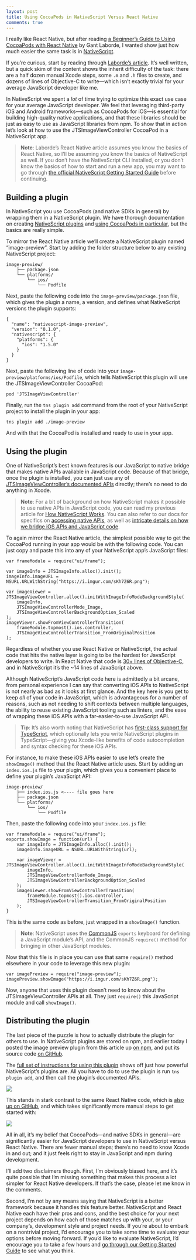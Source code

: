 ```yaml
---
layout: post
title: Using CocoaPods in NativeScript Versus React Native
comments: true
---
```


I really like React Native, but after reading [a Beginner’s Guide to Using CocoaPods with React Native](https://medium.com/infinite-red/beginner-s-guide-to-using-cocoapods-with-react-native-46cb4d372995) by Gant Laborde, I wanted show just how much easier the same task is in [NativeScript](https://www.nativescript.org/).

If you’re curious, start by reading through [Laborde’s article](https://medium.com/infinite-red/beginner-s-guide-to-using-cocoapods-with-react-native-46cb4d372995). It’s well written, but a quick skim of the content shows the inherit difficulty of the task: there are a half dozen manual Xcode steps, some `.m` and `.h` files to create, and dozens of lines of Objective-C to write—which isn’t exactly trivial for your average JavaScript developer like me.

In NativeScript we spent a _lot_ of time trying to optimize this exact use case for your average JavaScript developer. We feel that leveraging third-party iOS and Android frameworks—such as CocoaPods for iOS—is essential for building high-quality native applications, and that these libraries should be just as easy to use as JavaScript libraries from npm. To show that in action let’s look at how to use the JTSImageViewController CocoaPod in a NativeScript app.

> **Note**: Laborde’s React Native article assumes you know the basics of React Native, so I’ll be assuming you know the basics of NativeScript as well. If you don’t have the NativeScript CLI installed, or you don’t know the basics of how to start and run a new app, you may want to go through [the official NativeScript Getting Started Guide](http://docs.nativescript.org/start/getting-started) before continuing.

## Building a plugin

In NativeScript you use CocoaPods (and native SDKs in general) by wrapping them in a NativeScript plugin. We have thorough documentation on creating [NativeScript plugins](http://docs.nativescript.org/plugins/plugins) and [using CocoaPods in particular](http://docs.nativescript.org/plugins/cocoapods), but the basics are really simple.

To mirror the React Native article we’ll create a NativeScript plugin named “image-preview”. Start by adding the folder structure below to any existing NativeScript project:

<pre class="language-shell"><code class="language-shell">image-preview/
    ├── package.json
    └── platforms/
        └── ios/
            └── Podfile</code></pre>

Next, paste the following code into the `image-preview/package.json` file, which gives the plugin a name, a version, and defines what NativeScript versions the plugin supports:

<pre class="language-shell"><code class="language-shell">{
  "name": "nativescript-image-preview",
  "version": "0.1.0",
  "nativescript": {
    "platforms": {
      "ios": "1.5.0"
    }
  }
}</code></pre>

Next, paste the following line of code into your `image-preview/platforms/ios/Podfile`, which tells NativeScript this plugin will use the JTSImageViewController CocoaPod:

<pre class="language-shell"><code class="language-shell">pod 'JTSImageViewController'</code></pre>

Finally, run the `tns plugin add` command from the root of your NativeScript project to install the plugin in your app:

<pre class="language-shell"><code class="language-shell">tns plugin add ./image-preview</code></pre>

And with that the CocoaPod is installed and ready to use in your app.

## Using the plugin

One of NativeScript’s best known features is our JavaScript to native bridge that makes native APIs available in JavaScript code. Because of that bridge, once the plugin is installed, you can just use any of [JTSImageViewController’s documented APIs](http://cocoadocs.org/docsets/JTSImageViewController/) directly; there’s no need to do anything in Xcode.

> **Note**: For a bit of background on how NativeScript makes it possible to use native APIs in JavaScript code, you can read my previous article for [How NativeScript Works](http://developer.telerik.com/featured/nativescript-works/). You can also refer to our docs for specifics on [accessing native APIs](http://docs.nativescript.org/core-concepts/accessing-native-apis-with-javascript), as well as [intricate details on how we bridge iOS APIs and JavaScript code](http://docs.nativescript.org/runtimes/ios/Overview).

To again mirror the React Native article, the simplest possible way to get the CocoaPod running in your app would be with the following code. You can just copy and paste this into any of your NativeScript app’s JavaScript files:

<pre class="language-javascript line-numbers"><code class="language-javascript">var frameModule = require("ui/frame");

var imageInfo = JTSImageInfo.alloc().init();
imageInfo.imageURL = NSURL.URLWithString("https://i.imgur.com/sKh7Z6R.png");

var imageViewer = JTSImageViewController.alloc().initWithImageInfoModeBackgroundStyle(
    imageInfo,
    JTSImageViewControllerMode_Image,
    JTSImageViewControllerBackgroundOption_Scaled
);
imageViewer.showFromViewControllerTransition(
    frameModule.topmost().ios.controller,
    JTSImageViewControllerTransition_FromOriginalPosition
);</code></pre>

Regardless of whether you use React Native or NativeScript, the actual code that hits the native layer is going to be the hardest for JavaScript developers to write. In React Native that code is [30+ lines of Objective-C](https://gist.github.com/GantMan/f3ddf999baf6aae0f31f#file-jtsimagepreview-m), and in NativeScript it’s the ~14 lines of JavaScript above.

Although NativeScript’s JavaScript code here is admittedly a bit arcane, from personal experience I can say that converting iOS APIs to NativeScript is not nearly as bad as it looks at first glance. And the key here is you get to keep _all_ of your code in JavaScript, which is advantageous for a number of reasons, such as not needing to shift contexts between multiple languages, the ability to reuse existing JavaScript tooling such as linters, and the ease of wrapping these iOS APIs with a far-easier-to-use JavaScript API.

> **Tip**: It’s also worth noting that NativeScript has [first-class support for TypeScript](https://docs.nativescript.org/core-concepts/transpilers), which optionally lets you write NativeScript plugins in TypeScript—giving you Xcode-like benefits of code autocompletion and syntax checking for these iOS APIs.

For instance, to make these iOS APIs easier to use let’s create the `showImage()` method that the React Native article uses. Start by adding an `index.ios.js` file to your plugin, which gives you a convenient place to define your plugin’s JavaScript API:

<pre class="language-shell"><code class="language-shell">image-preview/
    ├── index.ios.js <---- file goes here
    ├── package.json
    └── platforms/
        └── ios/
            └── Podfile</code></pre>

Then, paste the following code into your `index.ios.js` file:

<pre class="language-javascript line-numbers"><code class="language-javascript">var frameModule = require("ui/frame");
exports.showImage = function(url) {
    var imageInfo = JTSImageInfo.alloc().init();
    imageInfo.imageURL = NSURL.URLWithString(url);

    var imageViewer = JTSImageViewController.alloc().initWithImageInfoModeBackgroundStyle(
        imageInfo,
        JTSImageViewControllerMode_Image,
        JTSImageViewControllerBackgroundOption_Scaled
    );
    imageViewer.showFromViewControllerTransition(
        frameModule.topmost().ios.controller,
        JTSImageViewControllerTransition_FromOriginalPosition
    );
}</code></pre>

This is the same code as before, just wrapped in a `showImage()` function.

> **Note**: NativeScript uses the [CommonJS](http://wiki.commonjs.org/wiki/CommonJS) `exports` keyboard for defining a JavaScript module’s API, and the CommonJS `require()` method for bringing in other JavaScript modules.

Now that this file is in place you can use that same `require()` method elsewhere in your code to leverage this new plugin:

<pre class="language-javascript"><code class="language-javascript">var imagePreview = require("image-preview");
imagePreview.showImage("https://i.imgur.com/sKh7Z6R.png");</code></pre>

Now, anyone that uses this plugin doesn’t need to know about the JTSImageViewController APIs at all. They just `require()` this JavaScript module and call `showImage()`.

## Distributing the plugin

The last piece of the puzzle is how to actually distribute the plugin for others to use. In NativeScript plugins are stored on npm, and earlier today I posted the image preview plugin from this article up [on npm](https://www.npmjs.com/package/nativescript-image-preview), and put its source code [on GitHub](https://github.com/tjvantoll/nativescript-image-preview).

The [full set of instructions for using this plugin](https://github.com/tjvantoll/nativescript-image-preview) shows off just how powerful NativeScript’s plugins are. All you have to do to use the plugin is run `tns plugin add`, and then call the plugin’s documented APIs.

![](/images/posts/2016-02-15/nativescript.png)

This stands in stark contrast to the same React Native code, which is [also up on GitHub](https://github.com/GantMan/RNImagePreview/), and which takes significantly more manual steps to get started with:

![](/images/posts/2016-02-15/react-native.png)

All in all, it’s my belief that CocoaPods—and native SDKs in general—are significantly easier for JavaScript developers to use in NativeScript versus React Native. There are fewer manual steps; there’s no need to know Xcode in and out; and it just feels right to stay in JavaScript and npm during development.

I’ll add two disclaimers though. First, I’m obviously biased here, and it’s quite possible that I’m missing something that makes this process a lot simpler for React Native developers. If that’s the case, please let me know in the comments.

Second, I’m not by any means saying that NativeScript is a better framework because it handles this feature better. NativeScript and React Native each have their pros and cons, and the best choice for your next project depends on how each of those matches up with your, or your company’s, development style and project needs. If you’re about to embark on a nontrivial project, I’d encourage you to take some time to evaluate your options before moving forward. If you’d like to evaluate NativeScript, I’d encourage you to take a few hours and [go through our Getting Started Guide](http://docs.nativescript.org/start/getting-started) to see what you think.
